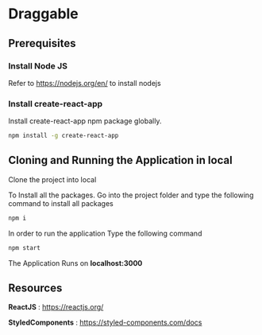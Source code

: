 # Draggable

## Prerequisites

### Install Node JS
Refer to https://nodejs.org/en/ to install nodejs

### Install create-react-app
Install create-react-app npm package globally.

```bash
npm install -g create-react-app
``` 

## Cloning and Running the Application in local

Clone the project into local

To Install all the packages. Go into the project folder and type the following command to install all packages

```bash
npm i
```

In order to run the application Type the following command

```bash
npm start
```

The Application Runs on **localhost:3000**

## Resources

**ReactJS** : https://reactjs.org/

**StyledComponents** : https://styled-components.com/docs